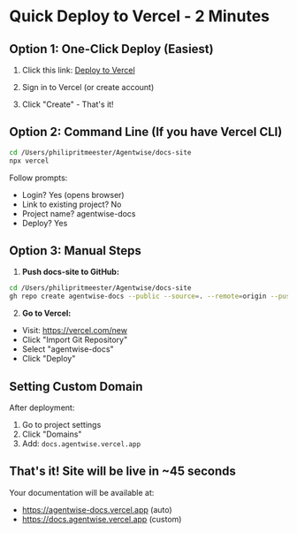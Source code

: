 # Quick Deploy to Vercel - 2 Minutes

## Option 1: One-Click Deploy (Easiest)

1. Click this link: [Deploy to Vercel](https://vercel.com/new/clone?repository-url=https://github.com/VibeCodingWithPhil/agentwise-docs)

2. Sign in to Vercel (or create account)

3. Click "Create" - That's it!

## Option 2: Command Line (If you have Vercel CLI)

```bash
cd /Users/philipritmeester/Agentwise/docs-site
npx vercel
```

Follow prompts:
- Login? Yes (opens browser)
- Link to existing project? No
- Project name? agentwise-docs
- Deploy? Yes

## Option 3: Manual Steps

1. **Push docs-site to GitHub:**
```bash
cd /Users/philipritmeester/Agentwise/docs-site
gh repo create agentwise-docs --public --source=. --remote=origin --push
```

2. **Go to Vercel:**
- Visit: https://vercel.com/new
- Click "Import Git Repository"
- Select "agentwise-docs"
- Click "Deploy"

## Setting Custom Domain

After deployment:
1. Go to project settings
2. Click "Domains"
3. Add: `docs.agentwise.vercel.app`

## That's it! Site will be live in ~45 seconds

Your documentation will be available at:
- https://agentwise-docs.vercel.app (auto)
- https://docs.agentwise.vercel.app (custom)
